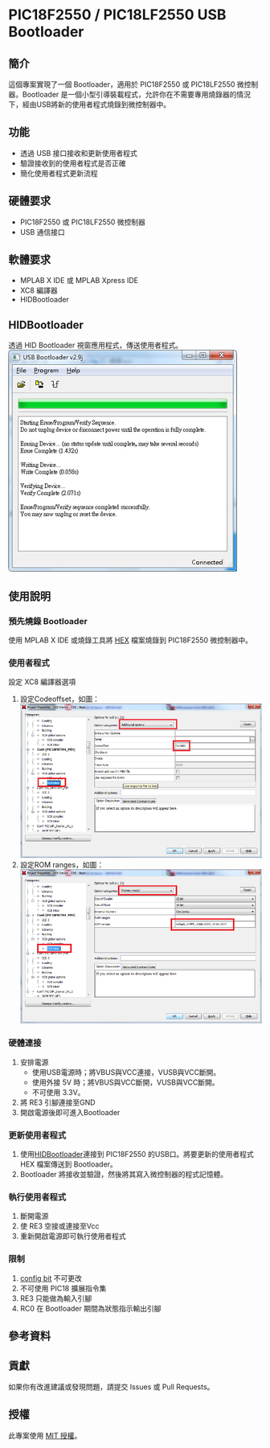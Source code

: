 # PIC18F2550 / PIC18LF2550 USB Bootloader
## 簡介
這個專案實現了一個 Bootloader，適用於 PIC18F2550 或 PIC18LF2550 微控制器。Bootloader 是一個小型引導裝載程式，允許你在不需要專用燒錄器的情況下，經由USB將新的使用者程式燒錄到微控制器中。

## 功能
- 透過 USB 接口接收和更新使用者程式
- 驗證接收到的使用者程式是否正確
- 簡化使用者程式更新流程

## 硬體要求
- PIC18F2550 或 PIC18LF2550 微控制器
- USB 通信接口

## 軟體要求
- MPLAB X IDE 或 MPLAB Xpress IDE
- XC8 編譯器
- HIDBootloader

## HIDBootloader
透過 HID Bootloader 視窗應用程式，傳送使用者程式。
![HIDBootloader](Photo/p2.jpg)

## 使用說明
### 預先燒錄 Bootloader
使用 MPLAB X IDE 或燒錄工具將 [HEX](Code/production/Bootloader_PIC18F2550.production.hex) 檔案燒錄到 PIC18F2550 微控制器中。
### 使用者程式
設定 XC8 編譯器選項
1. 設定Codeoffset，如圖：
   ![Codeoffset](Photo/Required_Application_Project_Codeoffset_Linker_Settings_for_XC8.png)
2. 設定ROM ranges，如圖：
   ![ROM ranges](Photo/Required_Application_Project_ROM_Ranges_Linker_Settings_for_XC8.png)
### 硬體連接
1. 安排電源
    - 使用USB電源時；將VBUS與VCC連接，VUSB與VCC斷開。
    - 使用外接 5V 時；將VBUS與VCC斷開，VUSB與VCC斷開。
    - 不可使用 3.3V。
2. 將 RE3 引腳連接至GND
3. 開啟電源後即可進入Bootloader
### 更新使用者程式
1. 使用[HIDBootloader](Manual%20and%20Win%20APP/Win/HIDBootloader.exe)連接到 PIC18F2550 的USB口。將要更新的使用者程式 HEX 檔案傳送到 Bootloader。
2.  Bootloader 將接收並驗證，然後將其寫入微控制器的程式記憶體。
### 執行使用者程式
1. 斷開電源
2. 使 RE3 空接或連接至Vcc
3. 重新開啟電源即可執行使用者程式
### 限制
1. [config bit](Manual%20and%20Win%20APP/config_bit.txt) 不可更改
2. 不可使用 PIC18 擴展指令集
3. RE3 只能做為輸入引腳
4. RC0 在 Bootloader 期間為狀態指示輸出引腳

## 參考資料

## 貢獻
如果你有改進建議或發現問題，請提交 Issues 或 Pull Requests。

## 授權
此專案使用 [MIT 授權](LICENSE)。
